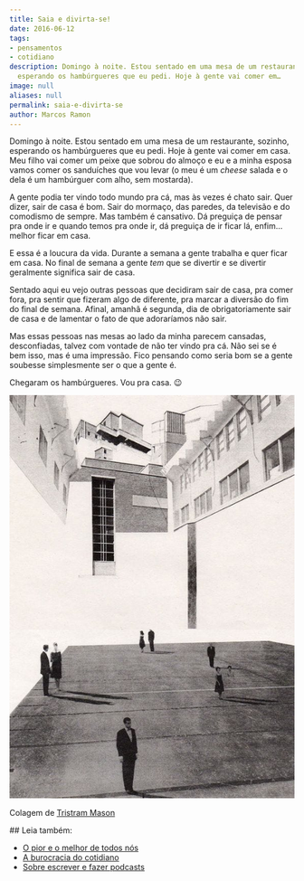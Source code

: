 ```yaml
---
title: Saia e divirta-se!
date: 2016-06-12
tags:
- pensamentos
- cotidiano
description: Domingo à noite. Estou sentado em uma mesa de um restaurante, sozinho,
  esperando os hambúrgueres que eu pedi. Hoje à gente vai comer em…
image: null
aliases: null
permalink: saia-e-divirta-se
author: Marcos Ramon
---
```

Domingo à noite. Estou sentado em uma mesa de um restaurante, sozinho, esperando os hambúrgueres que eu pedi. Hoje à gente vai comer em casa. Meu filho vai comer um peixe que sobrou do almoço e eu e a minha esposa vamos comer os sanduíches que vou levar (o meu é um _cheese_ salada e o dela é um hambúrguer com alho, sem mostarda).

A gente podia ter vindo todo mundo pra cá, mas às vezes é chato sair. Quer dizer, sair de casa é bom. Sair do mormaço, das paredes, da televisão e do comodismo de sempre. Mas também é cansativo. Dá preguiça de pensar pra onde ir e quando temos pra onde ir, dá preguiça de ir ficar lá, enfim… melhor ficar em casa.

E essa é a loucura da vida. Durante a semana a gente trabalha e quer ficar em casa. No final de semana a gente _tem_ que se divertir e se divertir geralmente significa sair de casa.

Sentado aqui eu vejo outras pessoas que decidiram sair de casa, pra comer fora, pra sentir que fizeram algo de diferente, pra marcar a diversão do fim do final de semana. Afinal, amanhã é segunda, dia de obrigatoriamente sair de casa e de lamentar o fato de que adoraríamos não sair.

Mas essas pessoas nas mesas ao lado da minha parecem cansadas, desconfiadas, talvez com vontade de não ter vindo pra cá. Não sei se é bem isso, mas é uma impressão. Fico pensando como seria bom se a gente soubesse simplesmente ser o que a gente é.

Chegaram os hambúrgueres. Vou pra casa. 😉

<img src="/assets/img/saia-e-divirta-se!-medium.jpeg">

Colagem de [Tristram Mason](https://br.pinterest.com/pin/633387425123140/)


<div class="leia-tambem" markdown="1">
## Leia também:

- <a href="/o-pior-e-o-melhor-de-todos-nos">O pior e o melhor de todos nós</a>
- <a href="/a-burocracia-do-cotidiano">A burocracia do cotidiano</a>
- <a href="/sobre-escrever-e-fazer-podcasts">Sobre escrever e fazer podcasts</a>
</div>